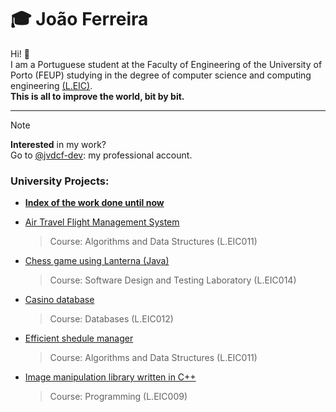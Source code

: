 # 🎓 João Ferreira

Hi! 👋  
I am a Portuguese student at the Faculty of Engineering of the University of Porto (FEUP) studying in the degree of computer science and computing engineering [(L.EIC)](https://paginas.fe.up.pt/~estudar/cursos/licenciatura-engenharia-informatica/).   
**This is all to improve the world, bit by bit.**

---

> [!NOTE]
> **Interested** in my work?  
> Go to [@jvdcf-dev](https://github.com/jvdcf-dev): my professional account.

### University Projects:
  
- [**Index of the work done until now**](https://github.com/jvdcf/feup)

- [Air Travel Flight Management System](https://github.com/jvdcf/aed-travels)
  > Course: Algorithms and Data Structures (L.EIC011)

- [Chess game using Lanterna (Java)](https://github.com/jvdcf/project-l02gr08)
  > Course: Software Design and Testing Laboratory (L.EIC014)

- [Casino database](https://github.com/jvdcf/feup/tree/main/Projects/BD)
  > Course: Databases (L.EIC012)

- [Efficient shedule manager](https://github.com/jvdcf/aed-schedules)
  > Course: Algorithms and Data Structures (L.EIC011)

- [Image manipulation library written in C++](https://github.com/guilherme-ds-matos/ProgProj)
  > Course: Programming (L.EIC009)
